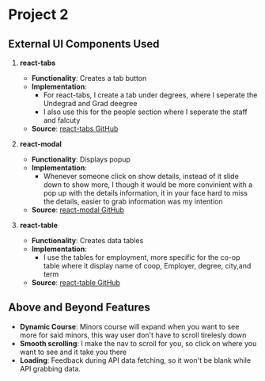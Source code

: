 # Project 2

## External UI Components Used

1. **react-tabs**  
   - **Functionality**: Creates a tab button
   - **Implementation**:  
     - For react-tabs, I create a tab under degrees, where I seperate the Undegrad and Grad deegree
     - I also use this for the people section where I seperate the staff and falcuty 
   - **Source**: [react-tabs GitHub](https://github.com/reactjs/react-tabs)

2. **react-modal**  
   - **Functionality**: Displays popup   
   - **Implementation**:  
     - Whenever someone click on show details, instead of it slide down to show more, I though it would be more convinient with a pop up with the details information, it in your face hard to miss the details, easier to grab information was my intention 
   - **Source**: [react-modal GitHub](https://github.com/reactjs/react-modal)

3. **react-table**  
   - **Functionality**: Creates data tables  
   - **Implementation**:  
     - I use the tables for employment, more specific for the co-op table where it display name of coop, Employer, degree, city,and term
   - **Source**: [react-table GitHub](https://github.com/tannerlinsley/react-table)

## Above and Beyond Features

- **Dynamic Course**: Minors course will expand when you want to see more for said minors, this way user don't have to scroll tirelesly down
- **Smooth scrolling**: I make the nav to scroll for you, so click on where you want to see and it take you there
- **Loading**: Feedback during API data fetching, so it won't be blank while API grabbing data.